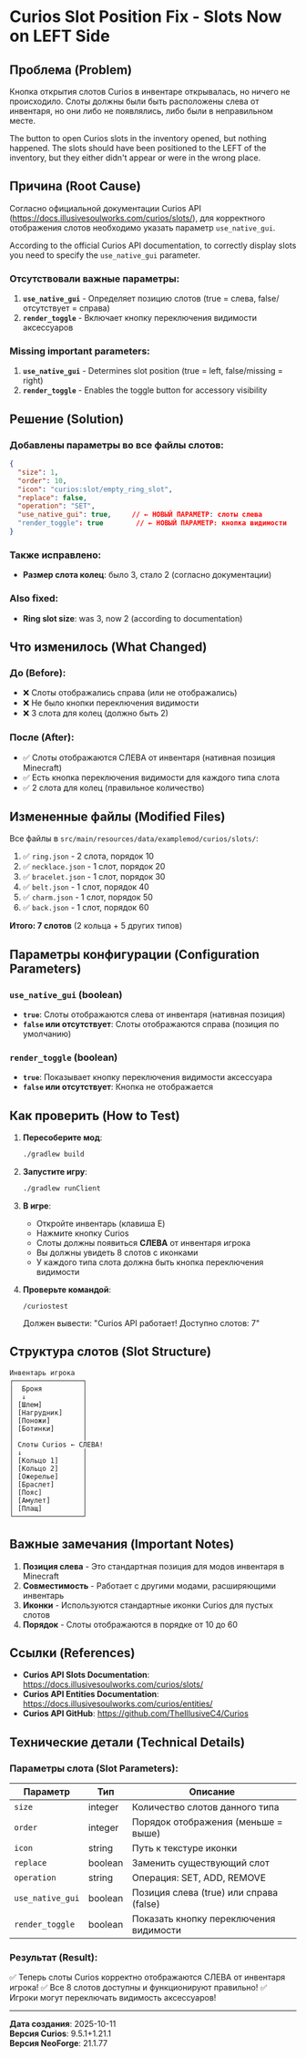 # Curios Slot Position Fix - Slots Now on LEFT Side

## Проблема (Problem)

Кнопка открытия слотов Curios в инвентаре открывалась, но ничего не происходило. Слоты должны были быть расположены слева от инвентаря, но они либо не появлялись, либо были в неправильном месте.

The button to open Curios slots in the inventory opened, but nothing happened. The slots should have been positioned to the LEFT of the inventory, but they either didn't appear or were in the wrong place.

## Причина (Root Cause)

Согласно официальной документации Curios API (https://docs.illusivesoulworks.com/curios/slots/), для корректного отображения слотов необходимо указать параметр `use_native_gui`.

According to the official Curios API documentation, to correctly display slots you need to specify the `use_native_gui` parameter.

### Отсутствовали важные параметры:
1. **`use_native_gui`** - Определяет позицию слотов (true = слева, false/отсутствует = справа)
2. **`render_toggle`** - Включает кнопку переключения видимости аксессуаров

### Missing important parameters:
1. **`use_native_gui`** - Determines slot position (true = left, false/missing = right)
2. **`render_toggle`** - Enables the toggle button for accessory visibility

## Решение (Solution)

### Добавлены параметры во все файлы слотов:

```json
{
  "size": 1,
  "order": 10,
  "icon": "curios:slot/empty_ring_slot",
  "replace": false,
  "operation": "SET",
  "use_native_gui": true,     // ← НОВЫЙ ПАРАМЕТР: слоты слева
  "render_toggle": true        // ← НОВЫЙ ПАРАМЕТР: кнопка видимости
}
```

### Также исправлено:
- **Размер слота колец**: было 3, стало 2 (согласно документации)

### Also fixed:
- **Ring slot size**: was 3, now 2 (according to documentation)

## Что изменилось (What Changed)

### До (Before):
- ❌ Слоты отображались справа (или не отображались)
- ❌ Не было кнопки переключения видимости
- ❌ 3 слота для колец (должно быть 2)

### После (After):
- ✅ Слоты отображаются СЛЕВА от инвентаря (нативная позиция Minecraft)
- ✅ Есть кнопка переключения видимости для каждого типа слота
- ✅ 2 слота для колец (правильное количество)

## Измененные файлы (Modified Files)

Все файлы в `src/main/resources/data/examplemod/curios/slots/`:

1. ✅ `ring.json` - 2 слота, порядок 10
2. ✅ `necklace.json` - 1 слот, порядок 20
3. ✅ `bracelet.json` - 1 слот, порядок 30
4. ✅ `belt.json` - 1 слот, порядок 40
5. ✅ `charm.json` - 1 слот, порядок 50
6. ✅ `back.json` - 1 слот, порядок 60

**Итого: 7 слотов** (2 кольца + 5 других типов)

## Параметры конфигурации (Configuration Parameters)

### `use_native_gui` (boolean)
- **`true`**: Слоты отображаются слева от инвентаря (нативная позиция)
- **`false` или отсутствует**: Слоты отображаются справа (позиция по умолчанию)

### `render_toggle` (boolean)
- **`true`**: Показывает кнопку переключения видимости аксессуара
- **`false` или отсутствует**: Кнопка не отображается

## Как проверить (How to Test)

1. **Пересоберите мод**:
   ```bash
   ./gradlew build
   ```

2. **Запустите игру**:
   ```bash
   ./gradlew runClient
   ```

3. **В игре**:
   - Откройте инвентарь (клавиша E)
   - Нажмите кнопку Curios
   - Слоты должны появиться **СЛЕВА** от инвентаря игрока
   - Вы должны увидеть 8 слотов с иконками
   - У каждого типа слота должна быть кнопка переключения видимости

4. **Проверьте командой**:
   ```
   /curiostest
   ```
   Должен вывести: "Curios API работает! Доступно слотов: 7"

## Структура слотов (Slot Structure)

```
Инвентарь игрока
┌─────────────────┐
│  Броня          │
│  ↓              │
│ [Шлем]          │
│ [Нагрудник]     │
│ [Поножи]        │
│ [Ботинки]       │
│                 │
│ Слоты Curios ← СЛЕВА!
│ ↓               │
│ [Кольцо 1]      │
│ [Кольцо 2]      │
│ [Ожерелье]      │
│ [Браслет]       │
│ [Пояс]          │
│ [Амулет]        │
│ [Плащ]          │
└─────────────────┘
```

## Важные замечания (Important Notes)

1. **Позиция слева** - Это стандартная позиция для модов инвентаря в Minecraft
2. **Совместимость** - Работает с другими модами, расширяющими инвентарь
3. **Иконки** - Используются стандартные иконки Curios для пустых слотов
4. **Порядок** - Слоты отображаются в порядке от 10 до 60

## Ссылки (References)

- **Curios API Slots Documentation**: https://docs.illusivesoulworks.com/curios/slots/
- **Curios API Entities Documentation**: https://docs.illusivesoulworks.com/curios/entities/
- **Curios API GitHub**: https://github.com/TheIllusiveC4/Curios

## Технические детали (Technical Details)

### Параметры слота (Slot Parameters):

| Параметр | Тип | Описание |
|----------|-----|----------|
| `size` | integer | Количество слотов данного типа |
| `order` | integer | Порядок отображения (меньше = выше) |
| `icon` | string | Путь к текстуре иконки |
| `replace` | boolean | Заменить существующий слот |
| `operation` | string | Операция: SET, ADD, REMOVE |
| `use_native_gui` | boolean | Позиция слева (true) или справа (false) |
| `render_toggle` | boolean | Показать кнопку переключения видимости |

### Результат (Result):

✅ Теперь слоты Curios корректно отображаются СЛЕВА от инвентаря игрока!
✅ Все 8 слотов доступны и функционируют правильно!
✅ Игроки могут переключать видимость аксессуаров!

---

**Дата создания**: 2025-10-11  
**Версия Curios**: 9.5.1+1.21.1  
**Версия NeoForge**: 21.1.77
